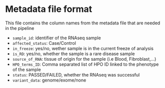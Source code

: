 # Metadata file format

This file contains the column names from the metadata file that are needed in the pipeline
* `sample_id`: identifier of the RNAseq sample
* `affected_status`: Case/Control
* `in_freeze`: yes/no, wether sample is in the current freeze of analysis
* `is_RD`: yes/no, whether the sample is a rare disease sample
* `source_of_RNA`: tissue of origin for the sample (i.e Blood, Fibroblast,...)
* `HPO_terms_ID`: Comma separated list of HPO ID linked to the phenotype of the sample
* `status`: PASSED/FAILED, whether the RNAseq was successful
* `variant_data`: genome/exome/none

